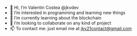 - 👋 Hi, I’m Valentin Costea @jkvdev
- 👀 I’m interested in programming and learning new things
- 🌱 I’m currently learning about the blockchain
- 💞️ I’m looking to collaborate on any kind of project
- 📫 To contact me: just email me at jkv21contact@gmail.com

<!---
JKV21/JKV21 is a ✨ special ✨ repository because its `README.md` (this file) appears on your GitHub profile.
You can click the Preview link to take a look at your changes. 

Today I wrote an entire business plan. I'm just clocking in at this point. 😅
--->
